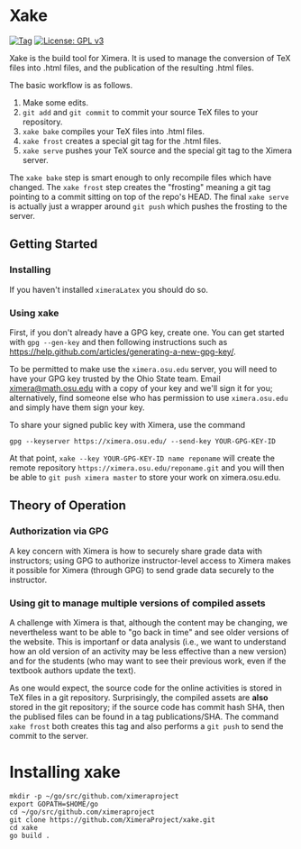 # Xake

[![Tag](https://img.shields.io/github/tag/XimeraProject/xake.svg?style=flat-square)](https://github.com/XimeraProject/xake/tags)
[![License: GPL v3](https://img.shields.io/badge/license-GPL%20v3-blue.svg?style=flat-square)](https://github.com/XimeraProject/xake/blob/master/LICENSE.md)

Xake is the build tool for Ximera.  It is used to manage the
conversion of TeX files into .html files, and the publication of the
resulting .html files.

The basic workflow is as follows.

1) Make some edits.
2) `git add` and `git commit` to commit your source TeX files to your repository.
3) `xake bake` compiles your TeX files into .html files.
4) `xake frost` creates a special git tag for the .html files.
5) `xake serve` pushes your TeX source and the special git tag to the Ximera server.

The `xake bake` step is smart enough to only recompile files which
have changed.  The `xake frost` step creates the "frosting" meaning a
git tag pointing to a commit sitting on top of the repo's HEAD.  The
final `xake serve` is actually just a wrapper around `git push` which
pushes the frosting to the server.

## Getting Started

### Installing

If you haven't installed `ximeraLatex` you should do so.

### Using xake

First, if you don't already have a GPG key, create one.  You can get
started with `gpg --gen-key` and then following instructions such as
<https://help.github.com/articles/generating-a-new-gpg-key/>.

To be permitted to make use the `ximera.osu.edu` server, you will need
to have your GPG key trusted by the Ohio State team.  Email
ximera@math.osu.edu with a copy of your key and we'll sign it for you;
alternatively, find someone else who has permission to use
`ximera.osu.edu` and simply have them sign your key.

To share your signed public key with Ximera, use the command

`gpg --keyserver https://ximera.osu.edu/ --send-key YOUR-GPG-KEY-ID`

At that point, `xake --key YOUR-GPG-KEY-ID name reponame` will create
the remote repository `https://ximera.osu.edu/reponame.git` and you
will then be able to `git push ximera master` to store your work on
ximera.osu.edu.

## Theory of Operation

### Authorization via GPG

A key concern with Ximera is how to securely share grade data with
instructors; using GPG to authorize instructor-level access to Ximera
makes it possible for Ximera (through GPG) to send grade data securely
to the instructor.

### Using git to manage multiple versions of compiled assets

A challenge with Ximera is that, although the content may be changing,
we nevertheless want to be able to "go back in time" and see older
versions of the website.  This is importanf or data analysis (i.e., we
want to understand how an old version of an activity may be less
effective than a new version) and for the students (who may want to
see their previous work, even if the textbook authors update the
text).

As one would expect, the source code for the online activities is
stored in TeX files in a git repository.  Surprisingly, the compiled
assets are **also** stored in the git repository; if the source code
has commit hash SHA, then the publised files can be found in a tag
publications/SHA.  The command `xake frost` both creates this tag and
also performs a `git push` to send the commit to the server.

# Installing xake

```
mkdir -p ~/go/src/github.com/ximeraproject
export GOPATH=$HOME/go
cd ~/go/src/github.com/ximeraproject
git clone https://github.com/XimeraProject/xake.git
cd xake
go build .

```
